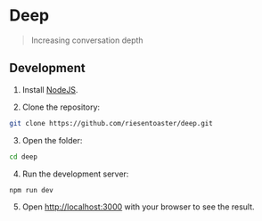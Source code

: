 # Deep

> Increasing conversation depth

## Development

1. Install [NodeJS](https://nodejs.org/).

2. Clone the repository:
```bash
git clone https://github.com/riesentoaster/deep.git
```

3. Open the folder:
```bash
cd deep
```

4. Run the development server:

```bash
npm run dev
```

5. Open [http://localhost:3000](http://localhost:3000) with your browser to see the result.
